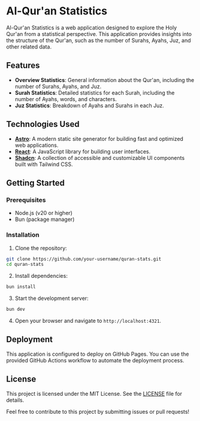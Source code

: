 # Al-Qur'an Statistics

Al-Qur'an Statistics is a web application designed to explore the Holy Qur'an from a statistical perspective. This application provides insights into the structure of the Qur'an, such as the number of Surahs, Ayahs, Juz, and other related data.

## Features

- **Overview Statistics**: General information about the Qur'an, including the number of Surahs, Ayahs, and Juz.
- **Surah Statistics**: Detailed statistics for each Surah, including the number of Ayahs, words, and characters.
- **Juz Statistics**: Breakdown of Ayahs and Surahs in each Juz.

## Technologies Used

- **[Astro](https://astro.build/)**: A modern static site generator for building fast and optimized web applications.
- **[React](https://reactjs.org/)**: A JavaScript library for building user interfaces.
- **[Shadcn](https://ui.shadcn.com/)**: A collection of accessible and customizable UI components built with Tailwind CSS.

## Getting Started

### Prerequisites

- Node.js (v20 or higher)
- Bun (package manager)

### Installation

1. Clone the repository:
  ```bash
  git clone https://github.com/your-username/quran-stats.git
  cd quran-stats
  ```

2. Install dependencies:
  ```bash
  bun install
  ```

3. Start the development server:
  ```bash
  bun dev
  ```

4. Open your browser and navigate to `http://localhost:4321`.

## Deployment

This application is configured to deploy on GitHub Pages. You can use the provided GitHub Actions workflow to automate the deployment process.

## License

This project is licensed under the MIT License. See the [LICENSE](LICENSE) file for details.

Feel free to contribute to this project by submitting issues or pull requests!  